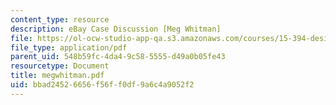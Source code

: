 ```yaml
---
content_type: resource
description: eBay Case Discussion [Meg Whitman]
file: https://ol-ocw-studio-app-qa.s3.amazonaws.com/courses/15-394-designing-and-leading-the-entrepreneurial-organization-spring-2003/bbad24526656f56ff0df9a6c4a9052f2_megwhitman.pdf
file_type: application/pdf
parent_uid: 548b59fc-4da4-9c58-5555-d49a0b05fe43
resourcetype: Document
title: megwhitman.pdf
uid: bbad2452-6656-f56f-f0df-9a6c4a9052f2
---
```


